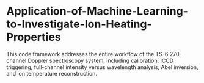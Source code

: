 # Application-of-Machine-Learning-to-Investigate-Ion-Heating-Properties
This code framework addresses the entire workflow of the TS-6 270-channel Doppler spectroscopy system, including calibration, ICCD triggering, full-channel intensity versus wavelength analysis, Abel inversion, and ion temperature reconstruction.
